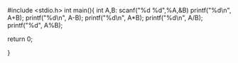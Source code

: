#include <stdio.h>
int main(){
  int A,B:
  scanf("%d %d",%A,&B)
    printf("%d\n", A+B);
    printf("%d\n", A-B);
    printf("%d\n", A*B);
    printf("%d\n", A/B);
    printf("%d", A%B);
 
    
return 0;


}
